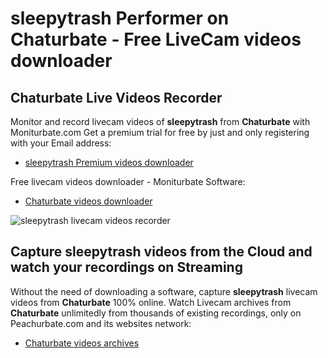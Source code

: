 # sleepytrash Performer on Chaturbate - Free LiveCam videos downloader

## Chaturbate Live Videos Recorder

Monitor and record livecam videos of **sleepytrash** from **Chaturbate** with Moniturbate.com
Get a premium trial for free by just and only registering with your Email address:
* [sleepytrash Premium videos downloader](https://moniturbate.com/request-demo-licence-key.html)

Free livecam videos downloader - Moniturbate Software:
* [Chaturbate videos downloader](https://moniturbate.com/moniturbate-download-software.html)

![sleepytrash livecam videos recorder](https://peachurnet.com/templates/moniturbate-software.png)


## Capture sleepytrash videos from the Cloud and watch your recordings on Streaming

Without the need of downloading a software, capture **sleepytrash** livecam videos from **Chaturbate** 100% online.
Watch Livecam archives from **Chaturbate** unlimitedly from thousands of existing recordings, only on Peachurbate.com and its websites network:
* [Chaturbate videos archives](https://peachurnet.com/)